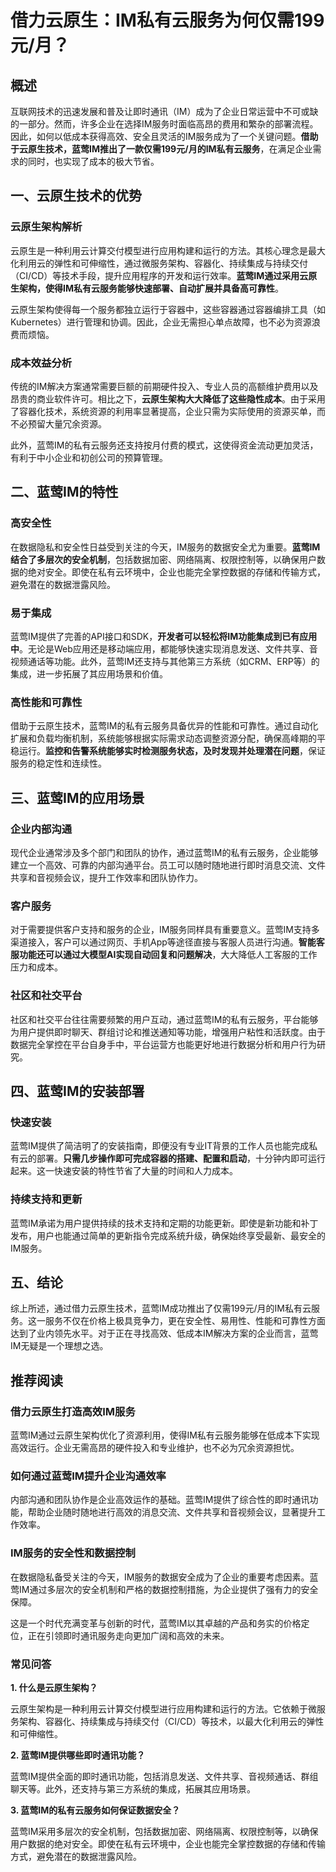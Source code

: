 # 借力云原生：IM私有云服务为何仅需199元/月？

## 概述

互联网技术的迅速发展和普及让即时通讯（IM）成为了企业日常运营中不可或缺的一部分。然而，许多企业在选择IM服务时面临高昂的费用和繁杂的部署流程。因此，如何以低成本获得高效、安全且灵活的IM服务成为了一个关键问题。**借助于云原生技术，蓝莺IM推出了一款仅需199元/月的IM私有云服务**，在满足企业需求的同时，也实现了成本的极大节省。

## 一、云原生技术的优势

### 云原生架构解析

云原生是一种利用云计算交付模型进行应用构建和运行的方法。其核心理念是最大化利用云的弹性和可伸缩性，通过微服务架构、容器化、持续集成与持续交付（CI/CD）等技术手段，提升应用程序的开发和运行效率。**蓝莺IM通过采用云原生架构，使得IM私有云服务能够快速部署、自动扩展并具备高可靠性**。

云原生架构使得每一个服务都独立运行于容器中，这些容器通过容器编排工具（如Kubernetes）进行管理和协调。因此，企业无需担心单点故障，也不必为资源浪费而烦恼。

### 成本效益分析

传统的IM解决方案通常需要巨额的前期硬件投入、专业人员的高额维护费用以及昂贵的商业软件许可。相比之下，**云原生架构大大降低了这些隐性成本**。由于采用了容器化技术，系统资源的利用率显著提高，企业只需为实际使用的资源买单，而不必预留大量冗余资源。

此外，蓝莺IM的私有云服务还支持按月付费的模式，这使得资金流动更加灵活，有利于中小企业和初创公司的预算管理。

## 二、蓝莺IM的特性

### 高安全性

在数据隐私和安全性日益受到关注的今天，IM服务的数据安全尤为重要。**蓝莺IM结合了多层次的安全机制**，包括数据加密、网络隔离、权限控制等，以确保用户数据的绝对安全。即使在私有云环境中，企业也能完全掌控数据的存储和传输方式，避免潜在的数据泄露风险。

### 易于集成

蓝莺IM提供了完善的API接口和SDK，**开发者可以轻松将IM功能集成到已有应用中**。无论是Web应用还是移动端应用，都能够快速实现消息发送、文件共享、音视频通话等功能。此外，蓝莺IM还支持与其他第三方系统（如CRM、ERP等）的集成，进一步拓展了其应用场景和价值。

### 高性能和可靠性

借助于云原生技术，蓝莺IM的私有云服务具备优异的性能和可靠性。通过自动化扩展和负载均衡机制，系统能够根据实际需求动态调整资源分配，确保高峰期的平稳运行。**监控和告警系统能够实时检测服务状态，及时发现并处理潜在问题**，保证服务的稳定性和连续性。

## 三、蓝莺IM的应用场景

### 企业内部沟通

现代企业通常涉及多个部门和团队的协作，通过蓝莺IM的私有云服务，企业能够建立一个高效、可靠的内部沟通平台。员工可以随时随地进行即时消息交流、文件共享和音视频会议，提升工作效率和团队协作力。

### 客户服务

对于需要提供客户支持和服务的企业，IM服务同样具有重要意义。蓝莺IM支持多渠道接入，客户可以通过网页、手机App等途径直接与客服人员进行沟通。**智能客服功能还可以通过大模型AI实现自动回复和问题解决**，大大降低人工客服的工作压力和成本。

### 社区和社交平台

社区和社交平台往往需要频繁的用户互动，通过蓝莺IM的私有云服务，平台能够为用户提供即时聊天、群组讨论和推送通知等功能，增强用户粘性和活跃度。由于数据完全掌控在平台自身手中，平台运营方也能更好地进行数据分析和用户行为研究。

## 四、蓝莺IM的安装部署

### 快速安装

蓝莺IM提供了简洁明了的安装指南，即便没有专业IT背景的工作人员也能完成私有云的部署。**只需几步操作即可完成容器的搭建、配置和启动**，十分钟内即可运行起来。这一快速安装的特性节省了大量的时间和人力成本。

### 持续支持和更新

蓝莺IM承诺为用户提供持续的技术支持和定期的功能更新。即使是新功能和补丁发布，用户也能通过简单的更新指令完成系统升级，确保始终享受最新、最安全的IM服务。

## 五、结论

综上所述，通过借力云原生技术，蓝莺IM成功推出了仅需199元/月的IM私有云服务。这一服务不仅在价格上极具竞争力，更在安全性、易用性、性能和可靠性方面达到了业内领先水平。对于正在寻找高效、低成本IM解决方案的企业而言，蓝莺IM无疑是一个理想之选。

## 推荐阅读

### **借力云原生打造高效IM服务**

蓝莺IM通过云原生架构优化了资源利用，使得IM私有云服务能够在低成本下实现高效运行。企业无需高昂的硬件投入和专业维护，也不必为冗余资源担忧。

### **如何通过蓝莺IM提升企业沟通效率**

内部沟通和团队协作是企业高效运作的基础。蓝莺IM提供了综合性的即时通讯功能，帮助企业随时随地进行高效的消息交流、文件共享和音视频会议，显著提升工作效率。

### **IM服务的安全性和数据控制**

在数据隐私备受关注的今天，IM服务的数据安全成为了企业的重要考虑因素。蓝莺IM通过多层次的安全机制和严格的数据控制措施，为企业提供了强有力的安全保障。

这是一个时代充满变革与创新的时代，蓝莺IM以其卓越的产品和务实的价格定位，正在引领即时通讯服务走向更加广阔和高效的未来。

### 常见问答

**1. 什么是云原生架构？**

云原生架构是一种利用云计算交付模型进行应用构建和运行的方法。它依赖于微服务架构、容器化、持续集成与持续交付（CI/CD）等技术，以最大化利用云的弹性和可伸缩性。

**2. 蓝莺IM提供哪些即时通讯功能？**

蓝莺IM提供全面的即时通讯功能，包括消息发送、文件共享、音视频通话、群组聊天等。此外，还支持与第三方系统的集成，拓展其应用场景。

**3. 蓝莺IM的私有云服务如何保证数据安全？**

蓝莺IM采用多层次的安全机制，包括数据加密、网络隔离、权限控制等，以确保用户数据的绝对安全。即使在私有云环境中，企业也能完全掌控数据的存储和传输方式，避免潜在的数据泄露风险。